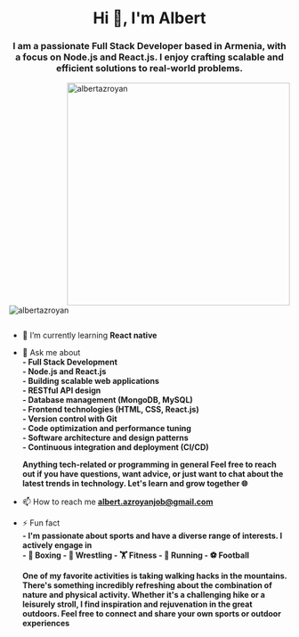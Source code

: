 <h1 align="center">Hi 👋, I'm Albert</h1>
<h3 align="center">I am a passionate Full Stack Developer based in Armenia, with a focus on Node.js and React.js. I enjoy crafting scalable and efficient solutions to real-world problems.</h3>
<img align="right" width="400" src="https://i.pinimg.com/originals/81/17/8b/81178b47a8598f0c81c4799f2cdd4057.gif" alt="albertazroyan" />


<p align="left"> <img src="https://komarev.com/ghpvc/?username=albertazroyan&label=Profile%20views&color=0e75b6&style=flat" alt="albertazroyan" /> </p>

<p align="left"> <a href="https://twitter.com/" target="blank"><img src="https://img.shields.io/twitter/follow/?logo=twitter&style=for-the-badge" alt="" /></a> </p>

- 🌱 I’m currently learning **React native**

- 💬 Ask me about <br> **- Full Stack Development <br>  - Node.js and React.js <br>  - Building scalable web applications <br>  - RESTful API design <br> - Database management (MongoDB, MySQL) <br> - Frontend technologies (HTML, CSS, React.js) <br> - Version control with Git <br>  - Code optimization and performance tuning <br> - Software architecture and design patterns <br> - Continuous integration and deployment (CI/CD) <br> <p> Anything tech-related or programming in general Feel free to reach out if you have questions, want advice, or just want to chat about the latest trends in technology. Let's learn and grow together 🌐** </p>

- 📫 How to reach me **albert.azroyanjob@gmail.com**

- ⚡ Fun fact <br> **- I'm passionate about sports and have a diverse range of interests. I actively engage in <br>  - 🥊 Boxing - 🤼 Wrestling - 🏋️ Fitness - 🏃 Running - ⚽ Football <br> <p> One of my favorite activities is taking walking hacks in the mountains. There's something incredibly refreshing about the combination of nature and physical activity. Whether it's a challenging hike or a leisurely stroll, I find inspiration and rejuvenation in the great outdoors. Feel free to connect and share your own sports or outdoor experiences** </p>





